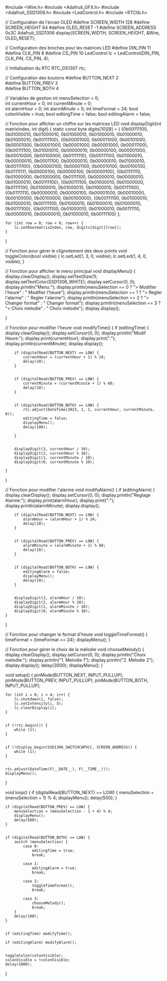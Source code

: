 #include <Wire.h>
#include <Adafruit_GFX.h>
#include <Adafruit_SSD1306.h>
#include <LedControl.h>
#include <RTClib.h>


// Configuration de l'écran OLED
#define SCREEN_WIDTH 128
#define SCREEN_HEIGHT 64
#define OLED_RESET -1
#define SCREEN_ADDRESS 0x3C
Adafruit_SSD1306 display(SCREEN_WIDTH, SCREEN_HEIGHT, &Wire, OLED_RESET);


// Configuration des broches pour les matrices LED
#define DIN_PIN 11
#define CLK_PIN 8
#define CS_PIN 10
LedControl lc = LedControl(DIN_PIN, CLK_PIN, CS_PIN, 4);


// Initialisation du RTC
RTC_DS1307 rtc;


// Configuration des boutons
#define BUTTON_NEXT 2       
#define BUTTON_PREV 3       
#define BUTTON_BOTH 4       


// Variables de gestion
int menuSelection = 0;  
int currentHour = 0; 
int currentMinute = 0;  
int alarmHour = 0;
int alarmMinute = 0;
int timeFormat = 24;
bool colonVisible = true;
bool editingTime = false;
bool editingAlarm = false;


// Fonction pour afficher un chiffre sur les matrices LED
void displayDigit(int matrixIndex, int digit) {
    static const byte digits[10][8] = {
        {0b00111100, 0b01000010, 0b01000010, 0b01000010, 0b01000010, 0b01000010, 0b01000010, 0b00111100},
        {0b00001000, 0b00011000, 0b00101000, 0b00001000, 0b00001000, 0b00001000, 0b00001000, 0b00011100}, 
        {0b00111100, 0b01000010, 0b00000010, 0b00000100, 0b00001000, 0b00010000, 0b00100000, 0b01111110}, 
        {0b00111100, 0b01000010, 0b00000010, 0b00011100, 0b00000010, 0b00000010, 0b01000010, 0b00111100}, 
        {0b00000100, 0b00001100, 0b00010100, 0b00100100, 0b01111111, 0b00000100, 0b00000100, 0b00000100},
        {0b01111110, 0b01000000, 0b01000000, 0b01111100, 0b00000010, 0b00000010, 0b01000010, 0b00111100}, 
        {0b00111100, 0b01000010, 0b01000000, 0b01111100, 0b01000010, 0b01000010, 0b01000010, 0b00111100}, 
        {0b01111110, 0b00000010, 0b00000100, 0b00001000, 0b00010000, 0b00100000, 0b00100000, 0b00100000}, 
        {0b00111100, 0b01000010, 0b01000010, 0b00111100, 0b01000010, 0b01000010, 0b01000010, 0b00111100}, 
        {0b00111100, 0b01000010, 0b01000010, 0b00111110, 0b00000010, 0b00000010, 0b01000010, 0b00111100} 
    };

    for (int row = 0; row < 8; row++) {
        lc.setRow(matrixIndex, row, digits[digit][row]);
    }
}


// Fonction pour gérer le clignotement des deux points
void toggleColon(bool visible) {
    lc.setLed(1, 3, 0, visible);
    lc.setLed(1, 4, 0, visible);
}


// Fonction pour afficher le menu principal
void displayMenu() {
    display.clearDisplay();
    display.setTextSize(1);
    display.setTextColor(SSD1306_WHITE);
    display.setCursor(0, 0);
    display.println("Menu:");
    display.println(menuSelection == 0 ? "> Modifier l'heure" : "  Modifier l'heure");
    display.println(menuSelection == 1 ? "> Regler l'alarme" : "  Regler l'alarme");
    display.println(menuSelection == 2 ? "> Changer format" : "  Changer format");
    display.println(menuSelection == 3 ? "> Choix melodie" : "  Choix melodie");
    display.display();

}


// Fonction pour modifier l'heure
void modifyTime() {
    if (editingTime) {
        display.clearDisplay();
        display.setCursor(0, 0);
        display.println("Modif Heure:");
        display.print(currentHour);
        display.print(":");
        display.println(currentMinute);
        display.display();


        if (digitalRead(BUTTON_NEXT) == LOW) {
            currentHour = (currentHour + 1) % 24;
            delay(10);
        }


        if (digitalRead(BUTTON_PREV) == LOW) {
            currentMinute = (currentMinute + 1) % 60;
            delay(10);
        }


        if (digitalRead(BUTTON_BOTH) == LOW) {
            rtc.adjust(DateTime(2023, 1, 1, currentHour, currentMinute, 0));
            editingTime = false;
            displayMenu();
            delay(100);

        }


        displayDigit(3, currentHour / 10);
        displayDigit(2, currentHour % 10);
        displayDigit(1, currentMinute / 10);
        displayDigit(0, currentMinute % 10);

    }

}


// Fonction pour modifier l'alarme
void modifyAlarm() {
    if (editingAlarm) {
        display.clearDisplay();
        display.setCursor(0, 0);
        display.println("Reglage Alarme:");
        display.print(alarmHour);
        display.print(":");
        display.println(alarmMinute);
        display.display();


        if (digitalRead(BUTTON_NEXT) == LOW) {
            alarmHour = (alarmHour + 1) % 24;
            delay(10);
        }


        if (digitalRead(BUTTON_PREV) == LOW) {
            alarmMinute = (alarmMinute + 1) % 60;
            delay(10);
        }


        if (digitalRead(BUTTON_BOTH) == LOW) {
            editingAlarm = false;
            displayMenu();
            delay(10);
        }


        displayDigit(3, alarmHour / 10);
        displayDigit(2, alarmHour % 10);
        displayDigit(1, alarmMinute / 10);
        displayDigit(0, alarmMinute % 10);
    }

}


// Fonction pour changer le format d'heure
void toggleTimeFormat() {
    timeFormat = (timeFormat == 24);
    displayMenu();
}


// Fonction pour gérer le choix de la mélodie
void chooseMelody() {
    display.clearDisplay();
    display.setCursor(0, 0);
    display.println("Choix melodie:");
    display.println("1. Melodie 1");
    display.println("2. Melodie 2");
    display.display();
    delay(3000);
    displayMenu();
}


void setup() {
    pinMode(BUTTON_NEXT, INPUT_PULLUP);
    pinMode(BUTTON_PREV, INPUT_PULLUP);
    pinMode(BUTTON_BOTH, INPUT_PULLUP);


    for (int i = 0; i < 4; i++) {
        lc.shutdown(i, false);
        lc.setIntensity(i, 5);
        lc.clearDisplay(i);
    }


    if (!rtc.begin()) {
        while (1);
    }


    if (!display.begin(SSD1306_SWITCHCAPVCC, SCREEN_ADDRESS)) {
        while (1);
    }


    rtc.adjust(DateTime(F(__DATE__), F(__TIME__)));
    displayMenu();
}


void loop() {
    if (digitalRead(BUTTON_NEXT) == LOW) {
        menuSelection = (menuSelection + 1) % 4; 
        displayMenu();
        delay(500);
    }


    if (digitalRead(BUTTON_PREV) == LOW) {
        menuSelection = (menuSelection - 1 + 4) % 4;
        displayMenu();
        delay(500);
    }


    if (digitalRead(BUTTON_BOTH) == LOW) {
        switch (menuSelection) {
            case 0:
                editingTime = true;
                break;

            case 1:
                editingAlarm = true;
                break;

            case 2:
                toggleTimeFormat();
                break;

            case 3:
                chooseMelody();
                break;
        }
        delay(100);
    }


    if (editingTime) modifyTime();

    if (editingAlarm) modifyAlarm();


    toggleColon(colonVisible);
    colonVisible = !colonVisible;
    delay(1000);

} 
